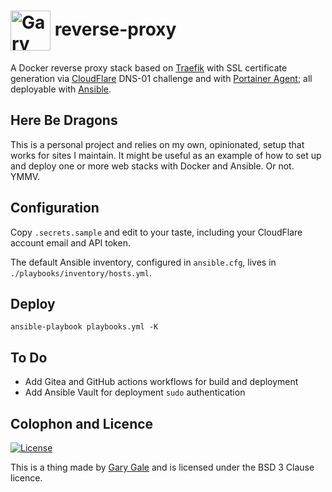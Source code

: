 # <img valign="middle" src="https://www.vicchi.org/assets/images/avatar.jpeg" height="64" alt="Gary Gale">&nbsp;reverse-proxy

A Docker reverse proxy stack based on [Traefik](https://traefik.io/traefik/) with SSL certificate generation via [CloudFlare](https://www.cloudflare.com/en-gb/dns/) DNS-01 challenge and with [Portainer Agent](https://docs.portainer.io/start/install-ce); all deployable with [Ansible](https://docs.ansible.com/ansible/latest/getting_started/index.html).

## Here Be Dragons

This is a personal project and relies on my own, opinionated, setup that works for sites I maintain. It might be useful as an example of how to set up and deploy one or more web stacks with Docker and Ansible. Or not. YMMV.

## Configuration

Copy `.secrets.sample` and edit to your taste, including your CloudFlare account email and API token.

The default Ansible inventory, configured in `ansible.cfg`, lives in `./playbooks/inventory/hosts.yml`.

## Deploy

```
ansible-playbook playbooks.yml -K
```

## To Do

* Add Gitea and GitHub actions workflows for build and deployment
* Add Ansible Vault for deployment `sudo` authentication

## Colophon and Licence

[![License](https://img.shields.io/badge/License-BSD_3--Clause-blue.svg)](https://opensource.org/licenses/BSD-3-Clause)

This is a thing made by [Gary Gale](https://www.vicchi.org/pages/about/) and is licensed under the BSD 3 Clause licence.

